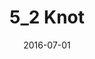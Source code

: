 ---
title: "5_2 Knot"
category: "painting"
date: 2016-07-01
cover: "../images/DSC3121.JPG"
medium: "Acrylic on canvas"
---